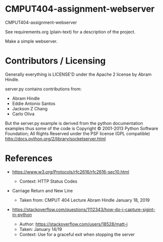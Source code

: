 CMPUT404-assignment-webserver
=============================

CMPUT404-assignment-webserver

See requirements.org (plain-text) for a description of the project.

Make a simple webserver.

Contributors / Licensing
========================

Generally everything is LICENSE'D under the Apache 2 license by Abram Hindle.

server.py contains contributions from:

* Abram Hindle
* Eddie Antonio Santos
* Jackson Z Chang
* Carlo Oliva

But the server.py example is derived from the python documentation
examples thus some of the code is Copyright © 2001-2013 Python
Software Foundation; All Rights Reserved under the PSF license (GPL
compatible) http://docs.python.org/2/library/socketserver.html

References
==========

* https://www.w3.org/Protocols/rfc2616/rfc2616-sec10.html
    * Context: HTTP Status Codes
* Carriage Return and New Line
    * Taken from: CMPUT 404 Lecture Abram Hindle January 18, 2019

* https://stackoverflow.com/questions/1112343/how-do-i-capture-sigint-in-python
    * Author: https://stackoverflow.com/users/18528/matt-j
    * Taken: January 14/19
    * Context: Use for a graceful exit when stopping the server




